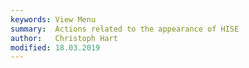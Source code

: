 ```yaml
---
keywords: View Menu
summary:  Actions related to the appearance of HISE
author:   Christoph Hart
modified: 18.03.2019
---
```


